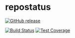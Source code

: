 # repostatus

[![GitHub release](https://img.shields.io/github/release/avattathil/repostatus.svg)](https://github.com/avattathil/repostatus)

[![Build Status](https://travis-ci.org/avattathil/repostatus.svg?branch=master)](https://travis-ci.com/avattathil/repostatus)
[![Test Coverage](https://img.shields.io/codecov/c/github/avattathil/repostatus.svg)](https://codecov.io/github/avattathil/repostatus)

